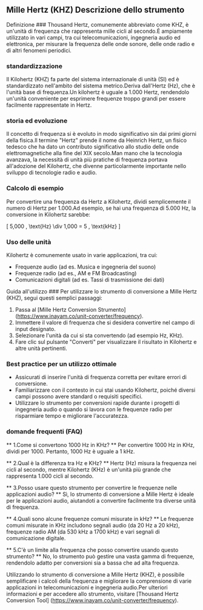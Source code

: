 ## Mille Hertz (KHZ) Descrizione dello strumento

Definizione ###
Thousand Hertz, comunemente abbreviato come KHZ, è un'unità di frequenza che rappresenta mille cicli al secondo.È ampiamente utilizzato in vari campi, tra cui telecomunicazioni, ingegneria audio ed elettronica, per misurare la frequenza delle onde sonore, delle onde radio e di altri fenomeni periodici.

### standardizzazione
Il Kilohertz (KHZ) fa parte del sistema internazionale di unità (SI) ed è standardizzato nell'ambito del sistema metrico.Deriva dall'Hertz (Hz), che è l'unità base di frequenza.Un kilohertz è uguale a 1.000 Hertz, rendendolo un'unità conveniente per esprimere frequenze troppo grandi per essere facilmente rappresentate in Hertz.

### storia ed evoluzione
Il concetto di frequenza si è evoluto in modo significativo sin dai primi giorni della fisica.Il termine "Hertz" prende il nome da Heinrich Hertz, un fisico tedesco che ha dato un contributo significativo allo studio delle onde elettromagnetiche alla fine del XIX secolo.Man mano che la tecnologia avanzava, la necessità di unità più pratiche di frequenza portava all'adozione del Kilohertz, che divenne particolarmente importante nello sviluppo di tecnologie radio e audio.

### Calcolo di esempio
Per convertire una frequenza da Hertz a Kilohertz, dividi semplicemente il numero di Hertz per 1.000.Ad esempio, se hai una frequenza di 5.000 Hz, la conversione in Kilohertz sarebbe:

\[ 5,000 \, \text{Hz} \div 1,000 = 5 \, \text{kHz} \]

### Uso delle unità
Kilohertz è comunemente usato in varie applicazioni, tra cui:
- Frequenze audio (ad es. Musica e ingegneria del suono)
- Frequenze radio (ad es., AM e FM Broadcasting)
- Comunicazioni digitali (ad es. Tassi di trasmissione dei dati)

Guida all'utilizzo ###
Per utilizzare lo strumento di conversione a Mille Hertz (KHZ), segui questi semplici passaggi:
1. Passa al [Mille Hertz Conversion Strumento] (https://www.inayam.co/unit-converter/frequency).
2. Immettere il valore di frequenza che si desidera convertire nel campo di input designato.
3. Selezionare l'unità da cui si sta convertendo (ad esempio Hz, KHz).
4. Fare clic sul pulsante "Converti" per visualizzare il risultato in Kilohertz e altre unità pertinenti.

### Best practice per un utilizzo ottimale
- Assicurati di inserire l'unità di frequenza corretta per evitare errori di conversione.
- Familiarizzare con il contesto in cui stai usando Kilohertz, poiché diversi campi possono avere standard o requisiti specifici.
- Utilizzare lo strumento per conversioni rapide durante i progetti di ingegneria audio o quando si lavora con le frequenze radio per risparmiare tempo e migliorare l'accuratezza.

### domande frequenti (FAQ)

** 1.Come si convertono 1000 Hz in KHz? **
Per convertire 1000 Hz in KHz, dividi per 1000. Pertanto, 1000 Hz è uguale a 1 kHz.

** 2.Qual è la differenza tra Hz e KHz? **
Hertz (Hz) misura la frequenza nei cicli al secondo, mentre Kilohertz (KHz) è un'unità più grande che rappresenta 1.000 cicli al secondo.

** 3.Posso usare questo strumento per convertire le frequenze nelle applicazioni audio? **
Sì, lo strumento di conversione a Mille Hertz è ideale per le applicazioni audio, aiutandoti a convertire facilmente tra diverse unità di frequenza.

** 4.Quali sono alcune frequenze comuni misurate in kHz? **
Le frequenze comuni misurate in KHz includono segnali audio (da 20 Hz a 20 kHz), frequenze radio AM (da 530 kHz a 1700 kHz) e vari segnali di comunicazione digitale.

** 5.C'è un limite alla frequenza che posso convertire usando questo strumento? **
No, lo strumento può gestire una vasta gamma di frequenze, rendendolo adatto per conversioni sia a bassa che ad alta frequenza.

Utilizzando lo strumento di conversione a Mille Hertz (KHZ), è possibile semplificare i calcoli della frequenza e migliorare la comprensione di varie applicazioni in telecomunicazioni e ingegneria audio.Per ulteriori informazioni e per accedere allo strumento, visitare [Thousand Hertz Conversion Tool] (https://www.inayam.co/unit-converter/frequency).